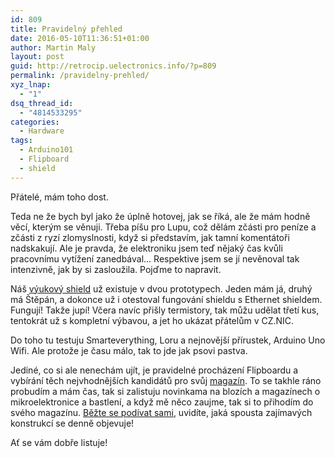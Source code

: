 ```yaml
---
id: 809
title: Pravidelný přehled
date: 2016-05-10T11:36:51+01:00
author: Martin Maly
layout: post
guid: http://retrocip.uelectronics.info/?p=809
permalink: /pravidelny-prehled/
xyz_lnap:
  - "1"
dsq_thread_id:
  - "4814533295"
categories:
  - Hardware
tags:
  - Arduino101
  - Flipboard
  - shield
---
```

Přátelé, mám toho dost.

Teda ne že bych byl jako že úplně hotovej, jak se říká, ale že mám hodně věcí, kterým se věnuji. Třeba píšu pro Lupu, což dělám zčásti pro peníze a zčásti z ryzí zlomyslnosti, když si představím, jak tamní komentátoři nadskakují. Ale je pravda, že elektroniku jsem teď nějaký čas kvůli pracovnímu vytížení zanedbával&#8230; Respektive jsem se jí nevěnoval tak intenzivně, jak by si zasloužila. Pojďme to napravit.

Náš [výukový shield](http://retrocip.uelectronics.info/vyukovy-shield-pro-arduino-dil-druhy/) už existuje v dvou prototypech. Jeden mám já, druhý má Štěpán, a dokonce už i otestoval fungování shieldu s Ethernet shieldem. Fungují! Takže jupí! Včera navíc přišly termistory, tak můžu udělat třetí kus, tentokrát už s kompletní výbavou, a jet ho ukázat přátelům v CZ.NIC.

Do toho tu testuju Smarteverything, Loru a nejnovější přírustek, Arduino Uno Wifi. Ale protože je času málo, tak to jde jak psovi pastva.

Jediné, co si ale nenechám ujít, je pravidelné procházení Flipboardu a vybírání těch nejvhodnějších kandidátů pro svůj [magazín](https://flipboard.com/@martinmal2016/diy-electronics%2C-iot%2C-8bit-vdmd7989y). To se takhle ráno probudím a mám čas, tak si zalistuju novinkama na blozích a magazínech o mikroelektronice a bastlení, a když mě něco zaujme, tak si to přihodím do svého magazínu. [Běžte se podívat sami](https://flipboard.com/@martinmal2016/diy-electronics%2C-iot%2C-8bit-vdmd7989y), uvidíte, jaká spousta zajímavých konstrukcí se denně objevuje!

Ať se vám dobře listuje!